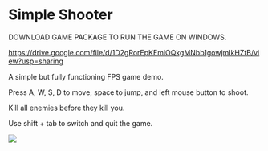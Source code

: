 # Simple ShooterDOWNLOAD GAME PACKAGE TO RUN THE GAME ON WINDOWS.https://drive.google.com/file/d/1D2gRorEpKEmiOQkgMNbb1gowjmIkHZtB/view?usp=sharingA simple but fully functioning FPS game demo. Press A, W, S, D to move, space to jump, and left mouse button to shoot.Kill all enemies before they kill you.Use shift + tab to switch and quit the game.![](https://raw.githubusercontent.com/PlayerZongying/Game-Projects/main/img/Simple_Shooter_Preview.png)